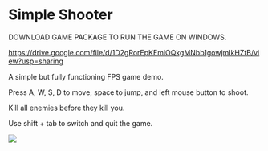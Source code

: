 # Simple ShooterDOWNLOAD GAME PACKAGE TO RUN THE GAME ON WINDOWS.https://drive.google.com/file/d/1D2gRorEpKEmiOQkgMNbb1gowjmIkHZtB/view?usp=sharingA simple but fully functioning FPS game demo. Press A, W, S, D to move, space to jump, and left mouse button to shoot.Kill all enemies before they kill you.Use shift + tab to switch and quit the game.![](https://raw.githubusercontent.com/PlayerZongying/Game-Projects/main/img/Simple_Shooter_Preview.png)